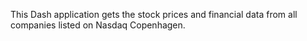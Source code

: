 This Dash application gets the stock prices and financial data from all companies listed on Nasdaq Copenhagen.
